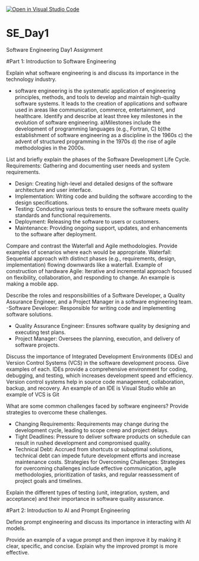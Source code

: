 [![Open in Visual Studio Code](https://classroom.github.com/assets/open-in-vscode-2e0aaae1b6195c2367325f4f02e2d04e9abb55f0b24a779b69b11b9e10269abc.svg)](https://classroom.github.com/online_ide?assignment_repo_id=18375431&assignment_repo_type=AssignmentRepo)
# SE_Day1
Software Engineering Day1 Assignment

#Part 1: Introduction to Software Engineering

Explain what software engineering is and discuss its importance in the technology industry.

- software engineering is the systematic application of engineering principles, methods, and tools to develop and maintain high-quality software systems. It leads to the creation of applications and software used in areas like communication, commerce, entertainment, and healthcare.
Identify and describe at least three key milestones in the evolution of software engineering.
a)Milestones include the development of programming languages (e.g., Fortran, C)
 b)the establishment of software engineering as a discipline in the 1960s
c) the advent of structured programming in the 1970s
d) the rise of agile methodologies in the 2000s.


List and briefly explain the phases of the Software Development Life Cycle.
 Requirements: Gathering and documenting user needs and system requirements.
  - Design: Creating high-level and detailed designs of the software architecture and user interface.
  - Implementation: Writing code and building the software according to the design specifications.
  - Testing: Conducting various tests to ensure the software meets quality standards and functional requirements.
  - Deployment: Releasing the software to users or customers.
  - Maintenance: Providing ongoing support, updates, and enhancements to the software after deployment.

Compare and contrast the Waterfall and Agile methodologies. Provide examples of scenarios where each would be appropriate.
 Waterfall: Sequential approach with distinct phases (e.g., requirements, design, implementation) flowing downwards like a waterfall. Example of construction of hardware
Agile: Iterative and incremental approach focused on flexibility, collaboration, and responding to change. An example is making a mobile app.


Describe the roles and responsibilities of a Software Developer, a Quality Assurance Engineer, and a Project Manager in a software engineering team.
 -Software Developer: Responsible for writing code and implementing software solutions.
  - Quality Assurance Engineer: Ensures software quality by designing and executing test plans.
  - Project Manager: Oversees the planning, execution, and delivery of software projects.

Discuss the importance of Integrated Development Environments (IDEs) and Version Control Systems (VCS) in the software development process. Give examples of each.
IDEs provide a comprehensive environment for coding, debugging, and testing, which increases development speed and efficiency. Version control systems help in source code management, collaboration, backup, and recovery. An example of an IDE is Visual Studio while an example of VCS is Git

What are some common challenges faced by software engineers? Provide strategies to overcome these challenges.
 -  Changing Requirements: Requirements may change during the development cycle, leading to scope creep and project delays.
  - Tight Deadlines: Pressure to deliver software products on schedule can result in rushed development and compromised quality.
  - Technical Debt: Accrued from shortcuts or suboptimal solutions, technical debt can impede future development efforts and increase maintenance costs.
Strategies for Overcoming Challenges: Strategies for overcoming challenges include effective communication, agile methodologies, prioritization of tasks, and regular reassessment of project goals and timelines.


Explain the different types of testing (unit, integration, system, and acceptance) and their importance in software quality assurance.


#Part 2: Introduction to AI and Prompt Engineering


Define prompt engineering and discuss its importance in interacting with AI models.


Provide an example of a vague prompt and then improve it by making it clear, specific, and concise. Explain why the improved prompt is more effective.
